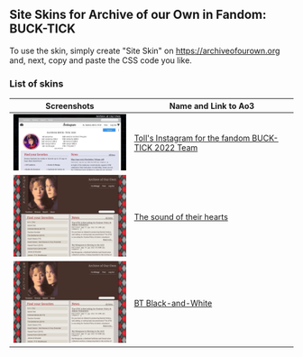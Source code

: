 ## Site Skins for Archive of our Own in Fandom: BUCK-TICK
To use the skin, simply create "Site Skin" on https://archiveofourown.org and, next, copy and paste the CSS code you like.

### List of skins
| Screenshots | Name and Link to Ao3 |
| --- | --- |
| ![Toll's Instagram](https://github.com/Ao3SiteSkins/BT-skins/blob/main/Screenshots/TollInstagram.png "Toll's Instagram") | <a href="https://archiveofourown.org/works/40486068">Toll's Instagram for the fandom BUCK-TICK 2022 Team</a> |
| ![The sound of their hearts](https://github.com/Ao3SiteSkins/BT-skins/blob/main/Screenshots/Thesoundoftheirhearts.png "The sound of their hearts") | <a href="https://archiveofourown.org/works/35143351">The sound of their hearts</a> |
| ![BT Black-and-White](https://github.com/Ao3SiteSkins/BT-skins/blob/main/Screenshots/Thesoundoftheirhearts.png "BT Black-and-White") | <a href="https://archiveofourown.org/works/33749752">BT Black-and-White</a> |


